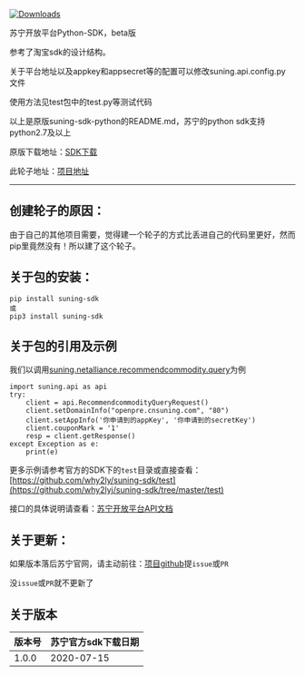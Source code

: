 [![Downloads](https://pepy.tech/badge/suning-sdk)](https://pepy.tech/project/suning-sdk)

苏宁开放平台Python-SDK，beta版

参考了淘宝sdk的设计结构。

关于平台地址以及appkey和appsecret等的配置可以修改suning.api.config.py 文件

使用方法见test包中的test.py等测试代码

以上是原版suning-sdk-python的README.md，苏宁的python sdk支持python2.7及以上

原版下载地址：[SDK下载](http://open.suning.com/ospos/apipage/downLoadSDK.do?sdkType=python)

此轮子地址：[项目地址](https://github.com/why2lyj/suning-sdk)

---

## 创建轮子的原因：

由于自己的其他项目需要，觉得建一个轮子的方式比丢进自己的代码里更好，然而pip里竟然没有！所以建了这个轮子。

## 关于包的安装：

```
pip install suning-sdk
或
pip3 install suning-sdk
```

## 关于包的引用及示例

我们以调用[suning.netalliance.recommendcommodity.query](https://open.suning.com/ospos/apipage/toApiMethodDetailMenuNew.do?interCode=suning.netalliance.recommendcommodity.query)为例

```
import suning.api as api
try:
	client = api.RecommendcommodityQueryRequest()
	client.setDomainInfo("openpre.cnsuning.com", "80")
	client.setAppInfo('你申请到的appKey', '你申请到的secretKey')
	client.couponMark = '1'
	resp = client.getResponse()
except Exception as e:
	print(e)
```

更多示例请参考官方的SDK下的`test`目录或直接查看：[https://github.com/why2ly/suning-sdk/test](https://github.com/why2lyj/suning-sdk/tree/master/test)

接口的具体说明请查看：[苏宁开放平台API文档](https://open.suning.com/ospos/apipage/toApiMethodDetailMenuNew.do)

## 关于更新：

如果版本落后苏宁官网，请主动前往：[项目github](https://github.com/why2lyj/suning-sdk)提`issue`或`PR`

没`issue`或`PR`就不更新了

## 关于版本

| 版本号 | 苏宁官方sdk下载日期 | 
| -------- | -------------- | 
| 1.0.0 | 2020-07-15 | 

